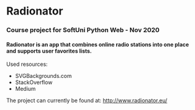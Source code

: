 # Radionator
### Course project for SoftUni Python Web - Nov 2020
#### Radionator is an app that combines online radio stations into one place and supports user favorites lists.


Used resources:

- SVGBackgrounds.com 
- StackOverflow
- Medium

The project can currently be found at: http://www.radionator.eu/
